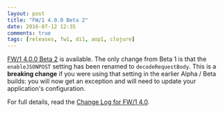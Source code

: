 ```yaml
---
layout: post
title: "FW/1 4.0.0 Beta 2"
date: 2016-07-12 12:35
comments: true
tags: [releases, fw1, di1, aop1, clojure]
---
```

[FW/1 4.0.0 Beta 2](https://github.com/framework-one/fw1/releases/tag/v4.0.0-beta2) is available.
The only change from Beta 1 is that the `enableJSONPOST` setting has been renamed to `decodeRequestBody`.
This is a **breaking change** if you were using that setting in the earlier Alpha / Beta builds:
you will now get an exception and will need to update your application's configuration.

For full details, read the [Change Log for FW/1 4.0](http://framework-one.github.io/documentation/4.0/changes.html).
